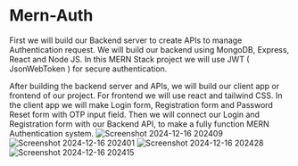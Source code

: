 # Mern-Auth
First we will build our Backend server to create APIs to manage Authentication request. We will build our backend using MongoDB, Express, React and Node JS. In this MERN Stack project we will use JWT ( JsonWebToken ) for secure authentication.

After building the backend server and APIs, we will build our client app or frontend of our project. For frontend we will use react and tailwind CSS. In the client app we will make Login form, Registration form and Password Reset form with OTP input field. Then we will connect our Login and Registration form with our Backend API, to make a fully function MERN Authentication system.
![Screenshot 2024-12-16 202409](https://github.com/user-attachments/assets/ad38290b-3da1-483c-87b5-411e80744f36)
![Screenshot 2024-12-16 202401](https://github.com/user-attachments/assets/8e7e5b36-ee45-4524-ad53-c46255759979)
![Screenshot 2024-12-16 202428](https://github.com/user-attachments/assets/a41d4e2c-9539-4db0-9d5a-e3c7bb8984af)
![Screenshot 2024-12-16 202415](https://github.com/user-attachments/assets/a3d1c7e4-2ff9-494e-8eed-287e0ca13a01)
